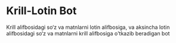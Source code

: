 # Krill-Lotin Bot
Krill alifbosidagi so‘z va matnlarni lotin alifbosiga, va aksincha lotin alifbosidagi so‘z va matnlarni krill alifbosiga o'tkazib beradigan bot
